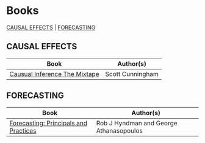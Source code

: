 # Books

[CAUSAL EFFECTS](#causal-effects) | [FORECASTING](#forecasting) 


## CAUSAL EFFECTS

| Book      | Author(s)         
|------------|------------
| [Causual Inference The Mixtape](https://mixtape.scunning.com/) | Scott Cunningham | 

## FORECASTING

| Book      | Author(s)         
|------------|------------
| [Forecasting: Principals and Practices](https://otexts.com/fpp3/) | Rob J Hyndman and George Athanasopoulos | 
